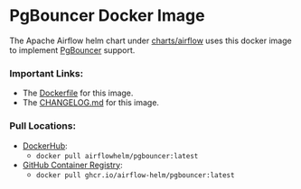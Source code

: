 # PgBouncer Docker Image

The Apache Airflow helm chart under [charts/airflow](https://github.com/airflow-helm/charts/tree/main/charts/airflow) uses this docker image to implement [PgBouncer](https://www.pgbouncer.org/) support.

### Important Links:
- The [Dockerfile](https://github.com/airflow-helm/charts/blob/main/images/pgbouncer/Dockerfile) for this image.
- The [CHANGELOG.md](https://github.com/airflow-helm/charts/blob/main/images/pgbouncer/CHANGELOG.md) for this image.

### Pull Locations:
- [DockerHub](https://hub.docker.com/r/airflowhelm/pgbouncer):
  - `docker pull airflowhelm/pgbouncer:latest`
- [GitHub Container Registry](http://ghcr.io/airflow-helm/pgbouncer):
  - `docker pull ghcr.io/airflow-helm/pgbouncer:latest`
